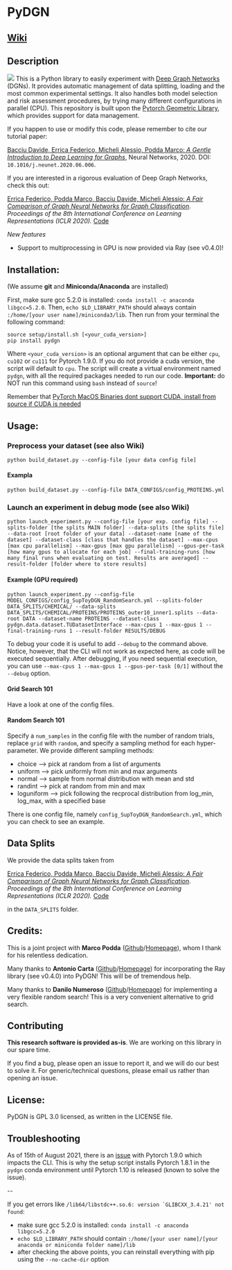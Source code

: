 # PyDGN

## [Wiki](https://github.com/diningphil/PyDGN/wiki)

## Description
![](https://github.com/diningphil/PyDGN/blob/master/images/pydgn-logo.png)
This is a Python library to easily experiment with [Deep Graph Networks](https://www.sciencedirect.com/science/article/pii/S0893608020302197) (DGNs). It provides automatic management of data splitting, loading and the most common experimental settings. It also handles both model selection and risk assessment procedures, by trying many different configurations in parallel (CPU).
This repository is built upon the [Pytorch Geometric Library](https://pytorch-geometric.readthedocs.io/en/latest/), which provides support for data management.

If you happen to use or modify this code, please remember to cite our tutorial paper:

[Bacciu Davide, Errica Federico, Micheli Alessio, Podda Marco: *A Gentle Introduction to Deep Learning for Graphs*](https://www.sciencedirect.com/science/article/pii/S0893608020302197), Neural Networks, 2020. DOI: `10.1016/j.neunet.2020.06.006`.

If you are interested in a rigorous evaluation of Deep Graph Networks, check this out:

[Errica Federico, Podda Marco, Bacciu Davide, Micheli Alessio: *A Fair Comparison of Graph Neural Networks for Graph Classification*](https://openreview.net/pdf?id=HygDF6NFPB). *Proceedings of the 8th International Conference on Learning Representations (ICLR 2020).* [Code](https://github.com/diningphil/gnn-comparison)

*New features*
- Support to multiprocessing in GPU is now provided via Ray (see v0.4.0)!

## Installation:
(We assume **git** and **Miniconda/Anaconda** are installed)

First, make sure gcc 5.2.0 is installed: ``conda install -c anaconda libgcc=5.2.0``. Then, ``echo $LD_LIBRARY_PATH`` should always contain ``:/home/[your user name]/miniconda3/lib``. Then run from your terminal the following command:

    source setup/install.sh [<your_cuda_version>]
    pip install pydgn

Where `<your_cuda_version>` is an optional argument that can be either `cpu`, `cu102` or `cu111` for Pytorch 1.9.0. If you do not provide a cuda version, the script will default to `cpu`. The script will create a virtual environment named `pydgn`, with all the required packages needed to run our code. **Important:** do NOT run this command using `bash` instead of `source`!

Remember that [PyTorch MacOS Binaries dont support CUDA, install from source if CUDA is needed](https://pytorch.org/get-started/locally/)

## Usage:

### Preprocess your dataset (see also Wiki)
    python build_dataset.py --config-file [your data config file]

#### Exampla

    python build_dataset.py --config-file DATA_CONFIGS/config_PROTEINS.yml 

### Launch an experiment in debug mode (see also Wiki)
    python launch_experiment.py --config-file [your exp. config file] --splits-folder [the splits MAIN folder] --data-splits [the splits file] --data-root [root folder of your data] --dataset-name [name of the dataset] --dataset-class [class that handles the dataset] --max-cpus [max cpu parallelism] --max-gpus [max gpu parallelism] --gpus-per-task [how many gpus to allocate for each job] --final-training-runs [how many final runs when evaluating on test. Results are averaged] --result-folder [folder where to store results]
    
#### Example (GPU required)

    python launch_experiment.py --config-file MODEL_CONFIGS/config_SupToyDGN_RandomSearch.yml --splits-folder DATA_SPLITS/CHEMICAL/ --data-splits DATA_SPLITS/CHEMICAL/PROTEINS/PROTEINS_outer10_inner1.splits --data-root DATA --dataset-name PROTEINS --dataset-class pydgn.data.dataset.TUDatasetInterface --max-cpus 1 --max-gpus 1 --final-training-runs 1 --result-folder RESULTS/DEBUG


To debug your code it is useful to add `--debug` to the command above. Notice, however, that the CLI will not work as expected here, as code will be executed sequentially. After debugging, if you need sequential execution, you can use `--max-cpus 1 --max-gpus 1 --gpus-per-task [0/1]` without the `--debug` option.  

#### Grid Search 101
Have a look at one of the config files.

#### Random Search 101
Specify a `num_samples` in the config file with the number of random trials, replace `grid`
  with `random`, and specify a sampling method for each hyper-parameter. We provide different sampling methods:
 - choice --> pick at random from a list of arguments
 - uniform --> pick uniformly from min and max arguments
 - normal --> sample from normal distribution with mean and std
 - randint --> pick at random from min and max
 - loguniform --> pick following the recprocal distribution from log_min, log_max, with a specified base

There is one config file, namely `config_SupToyDGN_RandomSearch.yml`, which you can check to see an example.

## Data Splits
We provide the data splits taken from

[Errica Federico, Podda Marco, Bacciu Davide, Micheli Alessio: *A Fair Comparison of Graph Neural Networks for Graph Classification*](https://openreview.net/pdf?id=HygDF6NFPB). *Proceedings of the 8th International Conference on Learning Representations (ICLR 2020).* [Code](https://github.com/diningphil/gnn-comparison)

in the `DATA_SPLITS` folder.

## Credits:
This is a joint project with **Marco Podda** ([Github](https://github.com/marcopodda )/[Homepage](https://sites.google.com/view/marcopodda/home)), whom I thank for his relentless dedication.

Many thanks to **Antonio Carta** ([Github](https://github.com/AntonioCarta )/[Homepage](http://pages.di.unipi.it/carta)) for incorporating the Ray library (see v0.4.0) into PyDGN! This will be of tremendous help.

Many thanks to **Danilo Numeroso** ([Github](https://github.com/danilonumeroso )/[Homepage](https://pages.di.unipi.it/numeroso/)) for implementing a very flexible random search! This is a very convenient alternative to grid search.

## Contributing
**This research software is provided as-is**. We are working on this library in our spare time.

If you find a bug, please open an issue to report it, and we will do our best to solve it. For generic/technical questions, please email us rather than opening an issue.

## License:
PyDGN is GPL 3.0 licensed, as written in the LICENSE file.

## Troubleshooting
As of 15th of August 2021, there is an [issue](https://discuss.pytorch.org/t/warning-leaking-caffe2-thread-pool-after-fork-function-pthreadpool/127559/2) with Pytorch 1.9.0 which impacts the CLI.
This is why the setup script installs Pytorch 1.8.1 in the `pydgn` conda environment until Pytorch 1.10 is released (known to solve the issue).

--

If you get errors like ``/lib64/libstdc++.so.6: version `GLIBCXX_3.4.21' not found``:
* make sure gcc 5.2.0 is installed: ``conda install -c anaconda libgcc=5.2.0``
* ``echo $LD_LIBRARY_PATH`` should contain ``:/home/[your user name]/[your anaconda or miniconda folder name]/lib``
* after checking the above points, you can reinstall everything with pip using the ``--no-cache-dir`` option
